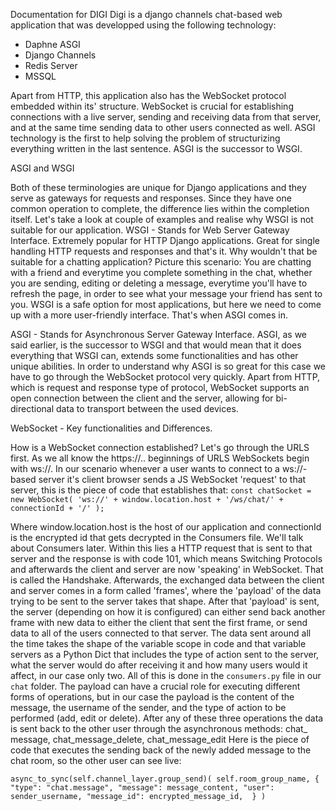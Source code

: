 Documentation for DIGI
Digi is a django channels chat-based web application that was developped using the following technology:
- Daphne ASGI
- Django Channels
- Redis Server
- MSSQL

Apart from HTTP, this application also has the WebSocket protocol embedded within its' structure. WebSocket is crucial for establishing connections with a live server, sending and receiving data from that server, and at the same time sending data to other users connected as well. ASGI technology is the first to help solving the problem of structurizing everything written in the last sentence. ASGI is the successor to WSGI. 

ASGI and WSGI

Both of these terminologies are unique for Django applications and they serve as gateways for requests and responses. Since they have one common operation to complete, the difference lies within the completion itself. Let's take a look at couple of examples and realise why WSGI is not suitable for our application.
WSGI - Stands for Web Server Gateway Interface. Extremely popular for HTTP Django applications. Great for single handling HTTP requests and responses and that's it. Why wouldn't that be suitable for a chatting application? Picture this scenario: You are chatting with a friend and everytime you complete something in the chat, whether you are sending, editing or deleting a message, everytime you'll have to refresh the page, in order to see what your message your friend has sent to you. WSGI is a safe option for most applications, but here we need to come up with a more user-friendly interface. That's when ASGI comes in.

ASGI - Stands for Asynchronous Server Gateway Interface. ASGI, as we said earlier, is the successor to WSGI and that would mean that it does everything that WSGI can, extends some functionalities and has other unique abilities. In order to understand why ASGI is so great for this case we have to go through the WebSocket protocol very quickly. Apart from HTTP, which is request and response type of protocol, WebSocket supports an open connection between the client and the server, allowing for bi-directional data to transport between the used devices. 

WebSocket - Key functionalities and Differences.

How is a WebSocket connection established? Let's go through the URLS first. As we all know the https://.. beginnings of URLS WebSockets begin with ws://. In our scenario whenever a user wants to connect to a ws://-based server it's client browser sends a JS WebSocket 'request' to that server, this is the piece of code that establishes that:
`const chatSocket = new WebSocket(
                'ws://'
                + window.location.host
                + '/ws/chat/'
                + connectionId
                + '/'
            );`

Where window.location.host is the host of our application and connectionId is the encrypted id that gets decrypted in the Consumers file. We'll talk about Consumers later. Within this lies a HTTP request that is sent to that server and the response is with code 101, which means Switching Protocols and afterwards the client and server are now 'speaking' in WebSocket. That is called the Handshake. Afterwards, the exchanged data between the client and server comes in a form called 'frames', where the 'payload' of the data trying to be sent to the server takes that shape. After that 'payload' is sent, the server (depending on how it is configured) can either send back another frame with new data to either the client that sent the first frame, or send data to all of the users connected to that server. The data sent around all the time takes the shape of the variable
scope
in code and that variable servers as a Python Dict that includes the type of action sent to the server, what the server would do after receiving it and how many users would it affect, in our case only two. All of this is done in the 
`consumers.py` 
file in our `chat` folder. The payload can have a crucial role for executing different forms of operations, but in our case the payload is the content of the message, the username of the sender, and the type of action to be performed (add, edit or delete). After any of these three operations the data is sent back to the other user through the asynchronous methods: 
chat_ message, chat_message_delete, chat_message_edit
Here is the piece of code that executes the sending back of the newly added message to the chat room, so the other user can see live:

`async_to_sync(self.channel_layer.group_send)(
            self.room_group_name,
            {
                "type": "chat.message",
                "message": message_content,
                "user": sender_username,
                "message_id": encrypted_message_id, 
            }
        )`
